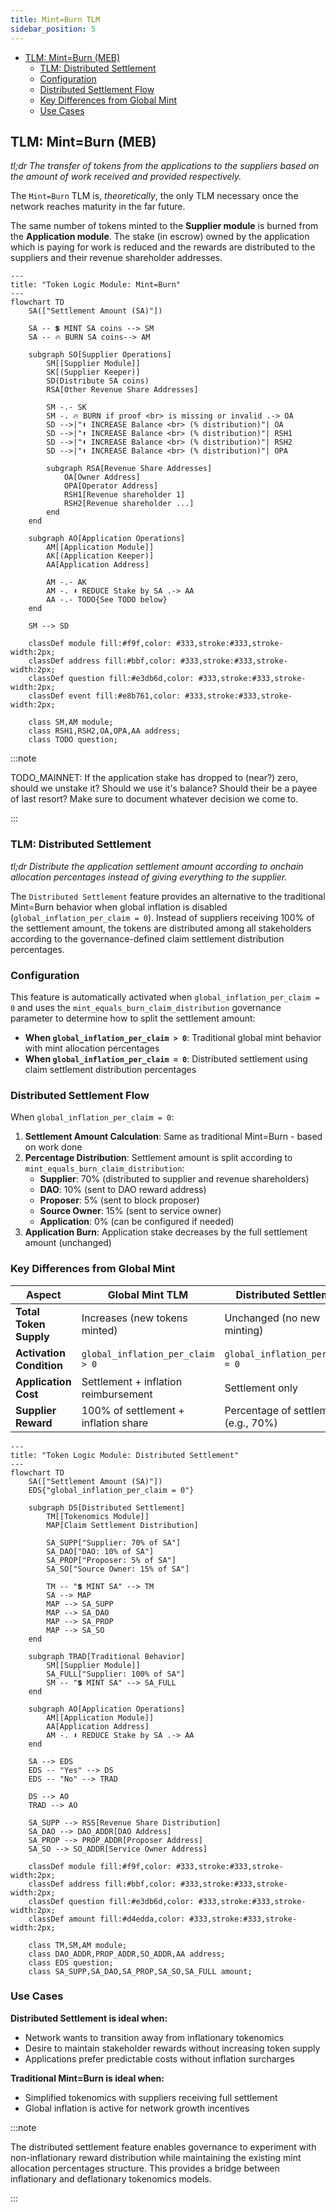 ```yaml
---
title: Mint=Burn TLM
sidebar_position: 5
---
```


- [TLM: Mint=Burn (MEB)](#tlm-mintburn-meb)
  - [TLM: Distributed Settlement](#tlm-distributed-settlement)
  - [Configuration](#configuration)
  - [Distributed Settlement Flow](#distributed-settlement-flow)
  - [Key Differences from Global Mint](#key-differences-from-global-mint)
  - [Use Cases](#use-cases)

## TLM: Mint=Burn (MEB)

_tl;dr The transfer of tokens from the applications to the suppliers based on the amount of work received and provided respectively._

The `Mint=Burn` TLM is, _theoretically_, the only TLM necessary once the network
reaches maturity in the far future.

The same number of tokens minted to the **Supplier module** is burned from
the **Application module**. The stake (in escrow) owned by the application which is
paying for work is reduced and the rewards are distributed to the suppliers and their
revenue shareholder addresses.

```mermaid
---
title: "Token Logic Module: Mint=Burn"
---
flowchart TD
    SA(["Settlement Amount (SA)"])

    SA -- 💲 MINT SA coins --> SM
    SA -- 🔥 BURN SA coins--> AM

    subgraph SO[Supplier Operations]
        SM[[Supplier Module]]
        SK[(Supplier Keeper)]
        SD(Distribute SA coins)
        RSA[Other Revenue Share Addresses]

        SM -.- SK
        SM -. 🔥 BURN if proof <br> is missing or invalid .-> OA
        SD -->|"⬆️ INCREASE Balance <br> (% distribution)"| OA
        SD -->|"⬆️ INCREASE Balance <br> (% distribution)"| RSH1
        SD -->|"⬆️ INCREASE Balance <br> (% distribution)"| RSH2
        SD -->|"⬆️ INCREASE Balance <br> (% distribution)"| OPA

        subgraph RSA[Revenue Share Addresses]
            OA[Owner Address]
            OPA[Operator Address]
            RSH1[Revenue shareholder 1]
            RSH2[Revenue shareholder ...]
        end
    end

    subgraph AO[Application Operations]
        AM[[Application Module]]
        AK[(Application Keeper)]
        AA[Application Address]

        AM -.- AK
        AM -. ⬇️ REDUCE Stake by SA .-> AA
        AA -.- TODO{See TODO below}
    end

    SM --> SD

    classDef module fill:#f9f,color: #333,stroke:#333,stroke-width:2px;
    classDef address fill:#bbf,color: #333,stroke:#333,stroke-width:2px;
    classDef question fill:#e3db6d,color: #333,stroke:#333,stroke-width:2px;
    classDef event fill:#e8b761,color: #333,stroke:#333,stroke-width:2px;

    class SM,AM module;
    class RSH1,RSH2,OA,OPA,AA address;
    class TODO question;
```

:::note

TODO_MAINNET: If the application stake has dropped to (near?) zero, should
we unstake it? Should we use it's balance? Should their be a payee of last resort?
Make sure to document whatever decision we come to.

:::

### TLM: Distributed Settlement

_tl;dr Distribute the application settlement amount according to onchain allocation percentages instead of giving everything to the supplier._

The `Distributed Settlement` feature provides an alternative to the traditional Mint=Burn behavior when global inflation is disabled (`global_inflation_per_claim = 0`). Instead of suppliers receiving 100% of the settlement amount, the tokens are distributed among all stakeholders according to the governance-defined claim settlement distribution percentages.

### Configuration

This feature is automatically activated when `global_inflation_per_claim = 0` and uses the `mint_equals_burn_claim_distribution` governance parameter to determine how to split the settlement amount:

- **When `global_inflation_per_claim > 0`**: Traditional global mint behavior with mint allocation percentages
- **When `global_inflation_per_claim = 0`**: Distributed settlement using claim settlement distribution percentages

### Distributed Settlement Flow

When `global_inflation_per_claim = 0`:

1. **Settlement Amount Calculation**: Same as traditional Mint=Burn - based on work done
2. **Percentage Distribution**: Settlement amount is split according to `mint_equals_burn_claim_distribution`:
   - **Supplier**: 70% (distributed to supplier and revenue shareholders)
   - **DAO**: 10% (sent to DAO reward address)
   - **Proposer**: 5% (sent to block proposer)
   - **Source Owner**: 15% (sent to service owner)
   - **Application**: 0% (can be configured if needed)
3. **Application Burn**: Application stake decreases by the full settlement amount (unchanged)

### Key Differences from Global Mint

| Aspect                   | Global Mint TLM                      | Distributed Settlement               |
| ------------------------ | ------------------------------------ | ------------------------------------ |
| **Total Token Supply**   | Increases (new tokens minted)        | Unchanged (no new minting)           |
| **Activation Condition** | `global_inflation_per_claim > 0`     | `global_inflation_per_claim = 0`     |
| **Application Cost**     | Settlement + inflation reimbursement | Settlement only                      |
| **Supplier Reward**      | 100% of settlement + inflation share | Percentage of settlement (e.g., 70%) |

```mermaid
---
title: "Token Logic Module: Distributed Settlement"
---
flowchart TD
    SA(["Settlement Amount (SA)"])
    EDS{"global_inflation_per_claim = 0"}

    subgraph DS[Distributed Settlement]
        TM[[Tokenomics Module]]
        MAP[Claim Settlement Distribution]

        SA_SUPP["Supplier: 70% of SA"]
        SA_DAO["DAO: 10% of SA"]
        SA_PROP["Proposer: 5% of SA"]
        SA_SO["Source Owner: 15% of SA"]

        TM -- "💲 MINT SA" --> TM
        SA --> MAP
        MAP --> SA_SUPP
        MAP --> SA_DAO
        MAP --> SA_PROP
        MAP --> SA_SO
    end

    subgraph TRAD[Traditional Behavior]
        SM[[Supplier Module]]
        SA_FULL["Supplier: 100% of SA"]
        SM -- "💲 MINT SA" --> SA_FULL
    end

    subgraph AO[Application Operations]
        AM[[Application Module]]
        AA[Application Address]
        AM -. ⬇️ REDUCE Stake by SA .-> AA
    end

    SA --> EDS
    EDS -- "Yes" --> DS
    EDS -- "No" --> TRAD

    DS --> AO
    TRAD --> AO

    SA_SUPP --> RSS[Revenue Share Distribution]
    SA_DAO --> DAO_ADDR[DAO Address]
    SA_PROP --> PROP_ADDR[Proposer Address]
    SA_SO --> SO_ADDR[Service Owner Address]

    classDef module fill:#f9f,color: #333,stroke:#333,stroke-width:2px;
    classDef address fill:#bbf,color: #333,stroke:#333,stroke-width:2px;
    classDef question fill:#e3db6d,color: #333,stroke:#333,stroke-width:2px;
    classDef amount fill:#d4edda,color: #333,stroke:#333,stroke-width:2px;

    class TM,SM,AM module;
    class DAO_ADDR,PROP_ADDR,SO_ADDR,AA address;
    class EDS question;
    class SA_SUPP,SA_DAO,SA_PROP,SA_SO,SA_FULL amount;
```

### Use Cases

**Distributed Settlement is ideal when:**

- Network wants to transition away from inflationary tokenomics
- Desire to maintain stakeholder rewards without increasing token supply
- Applications prefer predictable costs without inflation surcharges

**Traditional Mint=Burn is ideal when:**

- Simplified tokenomics with suppliers receiving full settlement
- Global inflation is active for network growth incentives

:::note

The distributed settlement feature enables governance to experiment with non-inflationary reward distribution while maintaining the existing mint allocation percentages structure. This provides a bridge between inflationary and deflationary tokenomics models.

:::
